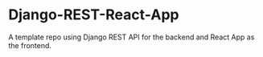 # Django-REST-React-App
A template repo using Django REST API for the backend and React App as the frontend.
